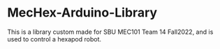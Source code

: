 # MecHex-Arduino-Library
This is a library custom made for SBU MEC101 Team 14 Fall2022, and is used to control a hexapod robot.
